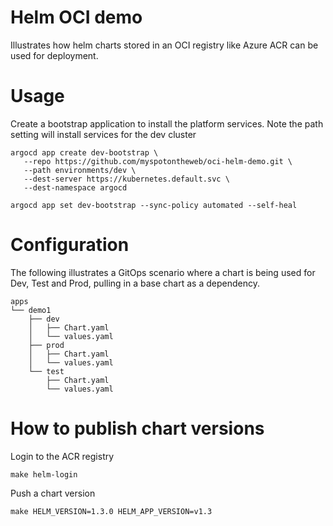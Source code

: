 # Helm OCI demo

Illustrates how helm charts stored in an OCI registry like Azure ACR can be used for deployment. 

# Usage

Create a bootstrap application to install the platform services. Note the path setting will install services for the dev cluster

```
argocd app create dev-bootstrap \
   --repo https://github.com/myspotontheweb/oci-helm-demo.git \
   --path environments/dev \
   --dest-server https://kubernetes.default.svc \
   --dest-namespace argocd

argocd app set dev-bootstrap --sync-policy automated --self-heal
```

# Configuration


The following illustrates a GitOps scenario where a chart is being used for Dev, Test and Prod, pulling in a base chart as a dependency.

```
apps
└── demo1
    ├── dev
    │   ├── Chart.yaml
    │   └── values.yaml
    ├── prod
    │   ├── Chart.yaml
    │   └── values.yaml
    └── test
        ├── Chart.yaml
        └── values.yaml
```

# How to publish chart versions

Login to the ACR registry

```
make helm-login
```

Push a chart version

```
make HELM_VERSION=1.3.0 HELM_APP_VERSION=v1.3
```

